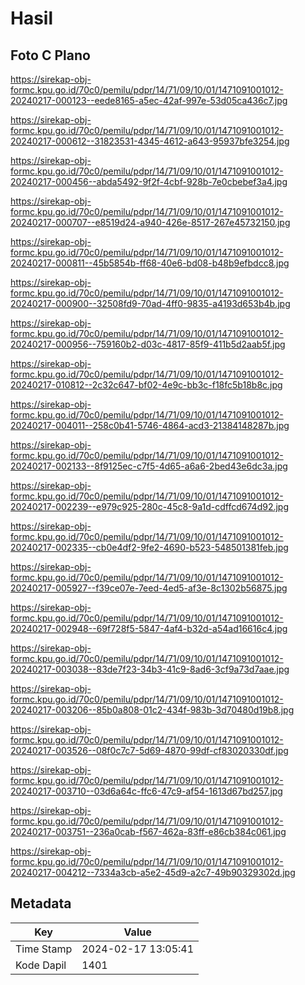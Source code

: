 # Hasil

## Foto C Plano

https://sirekap-obj-formc.kpu.go.id/70c0/pemilu/pdpr/14/71/09/10/01/1471091001012-20240217-000123--eede8165-a5ec-42af-997e-53d05ca436c7.jpg

https://sirekap-obj-formc.kpu.go.id/70c0/pemilu/pdpr/14/71/09/10/01/1471091001012-20240217-000612--31823531-4345-4612-a643-95937bfe3254.jpg

https://sirekap-obj-formc.kpu.go.id/70c0/pemilu/pdpr/14/71/09/10/01/1471091001012-20240217-000456--abda5492-9f2f-4cbf-928b-7e0cbebef3a4.jpg

https://sirekap-obj-formc.kpu.go.id/70c0/pemilu/pdpr/14/71/09/10/01/1471091001012-20240217-000707--e8519d24-a940-426e-8517-267e45732150.jpg

https://sirekap-obj-formc.kpu.go.id/70c0/pemilu/pdpr/14/71/09/10/01/1471091001012-20240217-000811--45b5854b-ff68-40e6-bd08-b48b9efbdcc8.jpg

https://sirekap-obj-formc.kpu.go.id/70c0/pemilu/pdpr/14/71/09/10/01/1471091001012-20240217-000900--32508fd9-70ad-4ff0-9835-a4193d653b4b.jpg

https://sirekap-obj-formc.kpu.go.id/70c0/pemilu/pdpr/14/71/09/10/01/1471091001012-20240217-000956--759160b2-d03c-4817-85f9-411b5d2aab5f.jpg

https://sirekap-obj-formc.kpu.go.id/70c0/pemilu/pdpr/14/71/09/10/01/1471091001012-20240217-010812--2c32c647-bf02-4e9c-bb3c-f18fc5b18b8c.jpg

https://sirekap-obj-formc.kpu.go.id/70c0/pemilu/pdpr/14/71/09/10/01/1471091001012-20240217-004011--258c0b41-5746-4864-acd3-21384148287b.jpg

https://sirekap-obj-formc.kpu.go.id/70c0/pemilu/pdpr/14/71/09/10/01/1471091001012-20240217-002133--8f9125ec-c7f5-4d65-a6a6-2bed43e6dc3a.jpg

https://sirekap-obj-formc.kpu.go.id/70c0/pemilu/pdpr/14/71/09/10/01/1471091001012-20240217-002239--e979c925-280c-45c8-9a1d-cdffcd674d92.jpg

https://sirekap-obj-formc.kpu.go.id/70c0/pemilu/pdpr/14/71/09/10/01/1471091001012-20240217-002335--cb0e4df2-9fe2-4690-b523-548501381feb.jpg

https://sirekap-obj-formc.kpu.go.id/70c0/pemilu/pdpr/14/71/09/10/01/1471091001012-20240217-005927--f39ce07e-7eed-4ed5-af3e-8c1302b56875.jpg

https://sirekap-obj-formc.kpu.go.id/70c0/pemilu/pdpr/14/71/09/10/01/1471091001012-20240217-002948--69f728f5-5847-4af4-b32d-a54ad16616c4.jpg

https://sirekap-obj-formc.kpu.go.id/70c0/pemilu/pdpr/14/71/09/10/01/1471091001012-20240217-003038--83de7f23-34b3-41c9-8ad6-3cf9a73d7aae.jpg

https://sirekap-obj-formc.kpu.go.id/70c0/pemilu/pdpr/14/71/09/10/01/1471091001012-20240217-003206--85b0a808-01c2-434f-983b-3d70480d19b8.jpg

https://sirekap-obj-formc.kpu.go.id/70c0/pemilu/pdpr/14/71/09/10/01/1471091001012-20240217-003526--08f0c7c7-5d69-4870-99df-cf83020330df.jpg

https://sirekap-obj-formc.kpu.go.id/70c0/pemilu/pdpr/14/71/09/10/01/1471091001012-20240217-003710--03d6a64c-ffc6-47c9-af54-1613d67bd257.jpg

https://sirekap-obj-formc.kpu.go.id/70c0/pemilu/pdpr/14/71/09/10/01/1471091001012-20240217-003751--236a0cab-f567-462a-83ff-e86cb384c061.jpg

https://sirekap-obj-formc.kpu.go.id/70c0/pemilu/pdpr/14/71/09/10/01/1471091001012-20240217-004212--7334a3cb-a5e2-45d9-a2c7-49b90329302d.jpg


## Metadata

| Key        | Value               |
| ---------- | ------------------- |
| Time Stamp | 2024-02-17 13:05:41 |
| Kode Dapil | 1401                |



